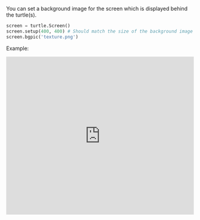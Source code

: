You can set a background image for the screen which is displayed behind the turtle(s).

```python
screen = turtle.Screen()
screen.setup(400, 400) # Should match the size of the background image
screen.bgpic('texture.png')
```

Example:
<iframe src="https://trinket.io/embed/python/bc3f141689?start=result" width="100%" height="425" frameborder="0" marginwidth="0" marginheight="0" allowfullscreen></iframe>
